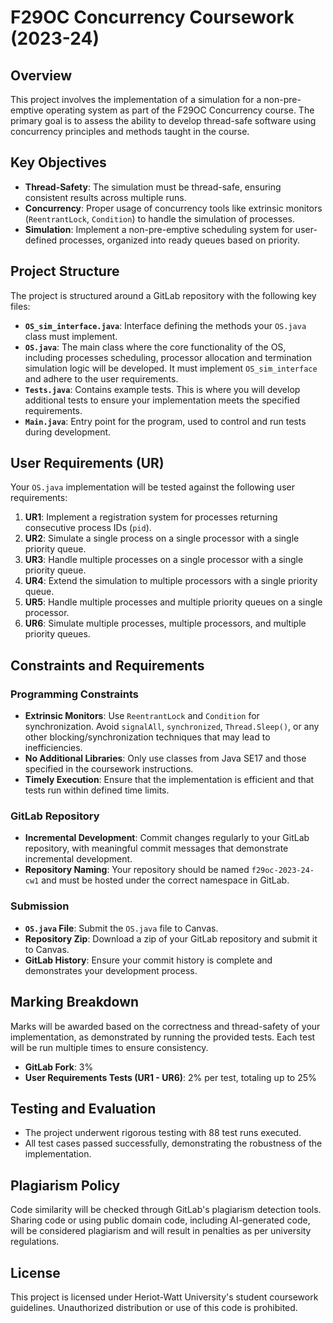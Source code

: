 # F29OC Concurrency Coursework (2023-24)

## Overview

This project involves the implementation of a simulation for a non-pre-emptive operating system as part of the F29OC Concurrency course. The primary goal is to assess the ability to develop thread-safe software using concurrency principles and methods taught in the course.

## Key Objectives

- **Thread-Safety**: The simulation must be thread-safe, ensuring consistent results across multiple runs.
- **Concurrency**: Proper usage of concurrency tools like extrinsic monitors (`ReentrantLock`, `Condition`) to handle the simulation of processes.
- **Simulation**: Implement a non-pre-emptive scheduling system for user-defined processes, organized into ready queues based on priority.

## Project Structure

The project is structured around a GitLab repository with the following key files:

- **`OS_sim_interface.java`**: Interface defining the methods your `OS.java` class must implement.
- **`OS.java`**: The main class where the core functionality of the OS, including processes scheduling, processor allocation and termination simulation logic will be developed. It must implement `OS_sim_interface` and adhere to the user requirements. 
- **`Tests.java`**: Contains example tests. This is where you will develop additional tests to ensure your implementation meets the specified requirements.
- **`Main.java`**: Entry point for the program, used to control and run tests during development.

## User Requirements (UR)

Your `OS.java` implementation will be tested against the following user requirements:

1. **UR1**: Implement a registration system for processes returning consecutive process IDs (`pid`).
2. **UR2**: Simulate a single process on a single processor with a single priority queue.
3. **UR3**: Handle multiple processes on a single processor with a single priority queue.
4. **UR4**: Extend the simulation to multiple processors with a single priority queue.
5. **UR5**: Handle multiple processes and multiple priority queues on a single processor.
6. **UR6**: Simulate multiple processes, multiple processors, and multiple priority queues.

## Constraints and Requirements

### Programming Constraints

- **Extrinsic Monitors**: Use `ReentrantLock` and `Condition` for synchronization. Avoid `signalAll`, `synchronized`, `Thread.Sleep()`, or any other blocking/synchronization techniques that may lead to inefficiencies.
- **No Additional Libraries**: Only use classes from Java SE17 and those specified in the coursework instructions.
- **Timely Execution**: Ensure that the implementation is efficient and that tests run within defined time limits.

### GitLab Repository

- **Incremental Development**: Commit changes regularly to your GitLab repository, with meaningful commit messages that demonstrate incremental development.
- **Repository Naming**: Your repository should be named `f29oc-2023-24-cw1` and must be hosted under the correct namespace in GitLab.

### Submission

- **`OS.java` File**: Submit the `OS.java` file to Canvas.
- **Repository Zip**: Download a zip of your GitLab repository and submit it to Canvas.
- **GitLab History**: Ensure your commit history is complete and demonstrates your development process.

## Marking Breakdown

Marks will be awarded based on the correctness and thread-safety of your implementation, as demonstrated by running the provided tests. Each test will be run multiple times to ensure consistency.

- **GitLab Fork**: 3%
- **User Requirements Tests (UR1 - UR6)**: 2% per test, totaling up to 25%

## Testing and Evaluation

- The project underwent rigorous testing with 88 test runs executed.
- All test cases passed successfully, demonstrating the robustness of the implementation.

## Plagiarism Policy

Code similarity will be checked through GitLab's plagiarism detection tools. Sharing code or using public domain code, including AI-generated code, will be considered plagiarism and will result in penalties as per university regulations.

## License

This project is licensed under Heriot-Watt University's student coursework guidelines. Unauthorized distribution or use of this code is prohibited.

